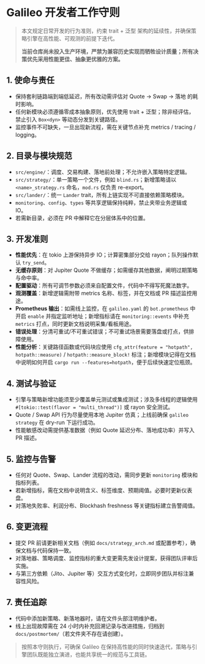 # Galileo 开发者工作守则

> 本文规定日常开发的行为准则，约束 trait + 泛型 架构的延续性，并确保策略引擎在高性能、可观测的前提下迭代。
>
> **当前仓库尚未投入生产环境，严禁为兼容历史实现而牺牲设计质量；所有决策优先采用性能更佳、抽象更优雅的方案。**

## 1. 使命与责任
- 保持套利链路端到端低延迟，所有改动需评估对 Quote → Swap → 落地 的耗时影响。
- 任何新模块必须遵循零成本抽象原则，优先使用 trait + 泛型；除非经评估，禁止引入 `Box<dyn>` 等动态分发到关键路径。
- 监控事件不可缺失，一旦出现新流程，需在关键节点补充 metrics / tracing / logging。

## 2. 目录与模块规范
- `src/engine/`：调度、交易构建、落地前处理；不允许嵌入策略特定逻辑。
- `src/strategy/`：单一策略一个文件，例如 `blind.rs`；新增策略请以 `<name>_strategy.rs` 命名，`mod.rs` 仅负责 re-export。
- `src/lander/`：统一 `Lander` trait，所有上链实现不可直接依赖策略模块。
- `monitoring`、`config`、`types` 等共享逻辑保持纯粹，禁止夹带业务逻辑或 IO。
- 若需新目录，必须在 PR 中解释它在分层体系中的位置。

## 3. 开发准则
- **性能优先**：在 tokio 上游保持异步 IO；计算密集部分交给 rayon；队列操作默认 `try_send`。
- **无缓存原则**：对 Jupiter Quote 不做缓存；如需缓存其他数据，阐明过期策略与命中率。
- **配置驱动**：所有可调节参数必须来自配置文件，代码中不得写死魔法数字。
- **观测覆盖**：新增逻辑需附带 metrics 名称、标签，并在文档或 PR 描述监控用途。
- **Prometheus 输出**：如需线上监控，在 `galileo.yaml` 的 `bot.prometheus` 中开启 `enable` 并指定监听地址；新增指标请在 `monitoring::events` 中补充 `metrics` 打点，同时更新文档说明采集/看板用途。
- **错误处理**：分清可重试/不可重试错误；不可重试场景需要落盘或打点，供排障使用。
- **性能分析**：关键路径函数或代码块应使用 `cfg_attr(feature = "hotpath", hotpath::measure)` / `hotpath::measure_block!` 标注；新增模块记得在文档中说明如何开启 `cargo run --features=hotpath`，便于后续快速定位瓶颈。

## 4. 测试与验证
- 引擎与策略新增功能须至少覆盖单元测试或集成测试；涉及多线程的逻辑使用 `#[tokio::test(flavor = "multi_thread")]` 或 rayon 安全测试。
- Quote / Swap API 行为尽量使用本地 Jupiter 仿真；上线前确保 `galileo strategy` 在 dry-run 下运行成功。
- 性能敏感改动需提供基准数据（例如 Quote 延迟分布、落地成功率）并写入 PR 描述。

## 5. 监控与告警
- 任何对 Quote、Swap、Lander 流程的改动，需同步更新 `monitoring` 模块和指标列表。
- 若新增指标，需在文档中说明含义、标签维度、预期阈值。必要时更新仪表盘。
- 对落地失败率、利润分布、Blockhash freshness 等关键指标建立告警阈值。

## 6. 变更流程
- 提交 PR 前请更新相关文档（例如 `docs/strategy_arch.md` 或配置参考），确保文档与代码保持一致。
- 对落地器、策略调度、监控指标的重大变更需先发设计提案，获得团队评审后实施。
- 与第三方依赖（Jito、Jupiter 等）交互方式变化时，立即同步团队并标注兼容性风险。

## 7. 责任追踪
- 代码中添加新策略、新落地器时，请在文件头部注明维护者。
- 线上出现故障需在 24 小时内补充回溯记录与改进措施，归档到 `docs/postmortem/`（若文件夹不存在请创建）。

> 按照本守则执行，可确保 Galileo 在保持高性能的同时快速迭代，策略与引擎团队既能独立演进，也能共享统一的规范与工具链。
